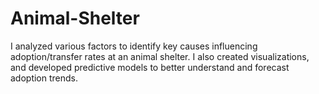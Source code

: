 # Animal-Shelter
I analyzed various factors to identify key causes influencing adoption/transfer rates at an animal shelter. I also created visualizations, and developed predictive models to better understand and forecast adoption trends.
